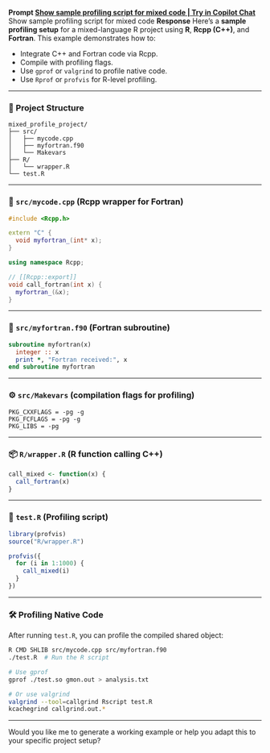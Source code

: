 **Prompt [Show sample profiling script for mixed code | Try in Copilot Chat](https://m365.cloud.microsoft/chat/entity1-d870f6cd-4aa5-4d42-9626-ab690c041429/eyJpZCI6IlZYTmxjbFl4ZkdoMGRIQnpPaTh2YzNWaWMzUnlZWFJsTFdsdWRDNXZabVpwWTJVdVkyOXRMM3hQU1VRNk5XSmtNamt4WXpBdE1UQTNPUzAwWVRBMExXRXhZVE10WldOaE9UWTRaR1E1T1RnMWZERTROV1EwWW1VNExUSTFZVEF0TkRFME1DMDVORFE0TFdVd1ptRmlOMlJtTWpFeVpud3lNREkxTFRBNExUQTNWREE0T2pBME9qQXhMakE1TWpZNU16VmEiLCJzY2VuYXJpbyI6InNoYXJlTGlua1ZpYVJpY2hDb3B5IiwicHJvcGVydGllcyI6eyJwcm9tcHRTb3VyY2UiOiJ1c2VyIiwiY2xpY2tUaW1lc3RhbXAiOiIyMDI1LTA4LTA3VDA4OjA0OjAxLjEyOFoifSwiY2hhdFR5cGUiOiJ3ZWIiLCJ2ZXJzaW9uIjoxLjF9)**
Show sample profiling script for mixed code
**Response**
Here’s a **sample profiling setup** for a mixed-language R project using **R**, **Rcpp (C++)**, and **Fortran**. This example demonstrates how to:

- Integrate C++ and Fortran code via Rcpp.
- Compile with profiling flags.
- Use `gprof` or `valgrind` to profile native code.
- Use `Rprof` or `profvis` for R-level profiling.

---

### 📁 Project Structure

```
mixed_profile_project/
├── src/
│   ├── mycode.cpp
│   ├── myfortran.f90
│   └── Makevars
├── R/
│   └── wrapper.R
└── test.R
```

---

### 🧩 `src/mycode.cpp` (Rcpp wrapper for Fortran)

```cpp
#include <Rcpp.h>

extern "C" {
  void myfortran_(int* x);
}

using namespace Rcpp;

// [[Rcpp::export]]
void call_fortran(int x) {
  myfortran_(&x);
}
```

---

### 🧮 `src/myfortran.f90` (Fortran subroutine)

```fortran
subroutine myfortran(x)
  integer :: x
  print *, "Fortran received:", x
end subroutine myfortran
```

---

### ⚙️ `src/Makevars` (compilation flags for profiling)

```make
PKG_CXXFLAGS = -pg -g
PKG_FCFLAGS = -pg -g
PKG_LIBS = -pg
```

---

### 📦 `R/wrapper.R` (R function calling C++)

```r
call_mixed <- function(x) {
  call_fortran(x)
}
```

---

### 🧪 `test.R` (Profiling script)

```r
library(profvis)
source("R/wrapper.R")

profvis({
  for (i in 1:1000) {
    call_mixed(i)
  }
})
```

---

### 🛠️ Profiling Native Code

After running `test.R`, you can profile the compiled shared object:

```bash
R CMD SHLIB src/mycode.cpp src/myfortran.f90
./test.R  # Run the R script

# Use gprof
gprof ./test.so gmon.out > analysis.txt

# Or use valgrind
valgrind --tool=callgrind Rscript test.R
kcachegrind callgrind.out.*
```

---

Would you like me to generate a working example or help you adapt this to your specific project setup?
